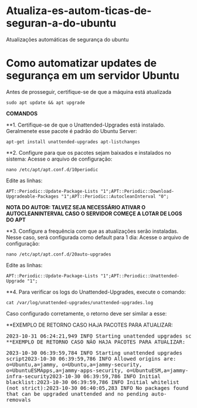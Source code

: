 # Atualiza-es-autom-ticas-de-seguran-a-do-ubuntu
Atualizações automáticas de segurança do ubuntu

# Como automatizar updates de segurança em um servidor Ubuntu
Antes de prosseguir, certifique-se de que a máquina está atualizada
<pre class="notranslate"><code class="notranslate">sudo apt update && apt upgrade</code></pre>
**COMANDOS**

**1. Certifique-se de que o Unattended-Upgrades está instalado. Geralmenete esse pacote é padrão do Ubuntu Server:
<pre class="notranslate"><code class="notranslate">apt-get install unattended-upgrades apt-listchanges</code></pre>
**2. Configure para que os pacotes sejam baixados e instalados no sistema:
Acesse o arquivo de configuração:
<pre class="notranslate"><code class="notranslate">nano /etc/apt/apt.conf.d/10periodic</code></pre>
Edite as linhas:
<pre class="notranslate"><code class="notranslate">APT::Periodic::Update-Package-Lists "1";APT::Periodic::Download-Upgradeable-Packages "1";APT::Periodic::AutocleanInterval "0";</code></pre>
**NOTA DO AUTOR: TALVEZ SEJA NECESSÁRIO ATIVAR O AUTOCLEANINTERVAL CASO O SERVIDOR COMEÇE A LOTAR DE LOGS DO APT** 

**3. Configure a frequência com que as atualizações serão instaladas. Nesse caso, será configurada como default para 1 dia:
Acesse o arquivo de configuração:
<pre class="notranslate"><code class="notranslate">nano /etc/apt/apt.conf.d/20auto-upgrades</code></pre>
Edite as linhas:
<pre class="notranslate"><code class="notranslate">APT::Periodic::Update-Package-Lists "1";APT::Periodic::Unattended-Upgrade "1";</code></pre>
**4. Para verificar os logs do Unattended-Upgrades, execute o comando:
<pre class="notranslate"><code class="notranslate">cat /var/log/unattended-upgrades/unattended-upgrades.log</code></pre>
Caso configurado corretamente, o retorno deve ser similar a esse:

**EXEMPLO DE RETORNO CASO HAJA PACOTES PARA ATUALIZAR:
<pre>2023-10-31 06:24:21,949 INFO Starting unattended upgrades script2023-10-31 06:24:21,950 INFO Allowed origins are: o=Ubuntu,a=jammy, o=Ubuntu,a=jammy-security, o=UbuntuESMApps,a=jammy-apps-security, o=UbuntuESM,a=jammy-infra-security2023-10-31 06:24:21,951 INFO Initial blacklist:2023-10-31 06:24:21,951 INFO Initial whitelist (not strict):2023-10-31 06:24:33,442 INFO Packages that will be upgraded: libmysqlclient21 linux-generic linux-headers-generic linux-image-generic linux-libc-dev mysql-client-8.0 mysql-client-core-8.0 mysql-server mysql-server-8.0 mysql-server-core-8.02023-10-31 06:24:33,443 INFO Writing dpkg log to /var/log/unattended-upgrades/unattended-upgrades-dpkg.log2023-10-31 06:39:27,915 INFO All upgrades installed2023-10-31 06:41:08,222 INFO Packages that were successfully auto-removed: linux-headers-5.15.0-83 linux-headers-5.15.0-83-generic linux-image-5.15.0-83-generic linux-modules-5.15.0-83-generic linux-modules-extra-5.15.0-83-generic/pre>
**EXEMPLO DE RETORNO CASO NÃO HAJA PACOTES PARA ATUALIZAR:
<pre style="white-space: pre-wrap; overflow: auto;">2023-10-30 06:39:59,784 INFO Starting unattended upgrades script2023-10-30 06:39:59,786 INFO Allowed origins are: o=Ubuntu,a=jammy, o=Ubuntu,a=jammy-security, o=UbuntuESMApps,a=jammy-apps-security, o=UbuntuESM,a=jammy-infra-security2023-10-30 06:39:59,786 INFO Initial blacklist:2023-10-30 06:39:59,786 INFO Initial whitelist (not strict):2023-10-30 06:40:05,283 INFO No packages found that can be upgraded unattended and no pending auto-removals</pre>

